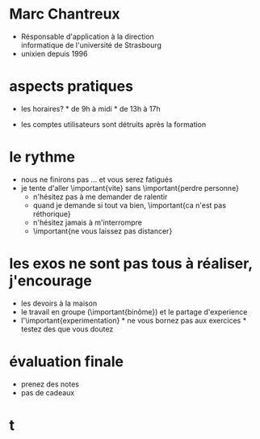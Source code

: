 # Marc Chantreux

* Résponsable d'application à la direction\
  informatique de l'université de Strasbourg
* unixien depuis 1996

# aspects pratiques

* les horaires?
      * de 9h à midi
      * de 13h à 17h

* les comptes utilisateurs sont détruits après la formation

# le rythme

* nous ne finirons pas ... et vous serez fatigués
* je tente d'aller \important{vite} sans \important{perdre personne}
    * n'hésitez pas à me demander de ralentir
    * quand je demande si tout va bien, \important{ca n'est pas réthorique}
    * n'hésitez jamais à m'interrompre
    * \important{ne vous laissez pas distancer}

# les exos ne sont pas tous à réaliser, j'encourage

* les devoirs à la maison
* le travail en groupe (\important{binôme}) et le partage d'experience
* l'\important{experimentation}
      * ne vous bornez pas aux exercices
      * testez des que vous doutez

# évaluation finale

* prenez des notes
* pas de cadeaux

# t


